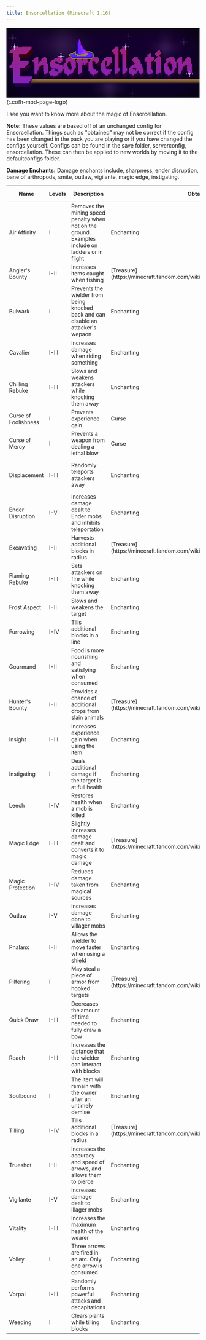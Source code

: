 ```yaml
---
title: Ensorcellation (Minecraft 1.16)
---
```


![Ensorcellation Logo](/assets/images/modlogos/ensorcellation.png){:.cofh-mod-page-logo}

I see you want to know more about the magic of Ensorcellation. 

**Note:** These values are based off of an unchanged config for Ensorcellation. Things such as "obtained" may not be correct if the config has been changed in the pack you are playing or if you have changed the configs yourself. Configs can be found in the save folder, serverconfig, ensorcellation. These can then be applied to new worlds by moving it to the defaultconfigs folder. 

**Damage Enchants:** Damage enchants include, sharpness, ender disruption, bane of arthropods, smite, outlaw, vigilante, magic edge, instigating.


<div class="uk-overflow-container">
    <table class="uk-table uk-table-striped uk-text-small">
        <thead>
            <tr>
                <th>Name</th>
                <th>Levels</th>
                <th>Description</th>
                <th>Obtained</th>
				<th>Incompatible With</th>
				<th>Applies to</th>
            </tr>
        </thead>
		<tbody>
			<tr>
				<td markdown="span">Air Affinity</td>
				<td markdown="span">I</td>
				<td markdown="span">Removes the mining speed penalty when not on the ground. Examples include on ladders or in flight</td>
				<td markdown="span">Enchanting</td>
				<td markdown="span">None</td>
				<td markdown="span">Helmets</td>
			</tr>
			<tr>
				<td markdown="span">Angler's Bounty</td>
				<td markdown="span">I-II</td>
				<td markdown="span">Increases items caught when fishing</td>
				<td markdown="span">[Treasure](https://minecraft.fandom.com/wiki/Enchanting_mechanics#Treasure)</td>
				<td markdown="span">None</td>
				<td markdown="span">Fishing Rods</td>
			</tr>
			<tr>
				<td markdown="span">Bulwark</td>
				<td markdown="span">I</td>
				<td markdown="span">Prevents the wielder from being knocked back and can disable an attacker's wepaon</td>
				<td markdown="span">Enchanting</td>
				<td markdown="span">None</td>
				<td markdown="span">Shields</td>
			</tr>
			<tr>
				<td markdown="span">Cavalier</td>
				<td markdown="span">I-III</td>
				<td markdown="span">Increases damage when riding something</td>
				<td markdown="span">Enchanting</td>
				<td markdown="span">None</td>
				<td markdown="span">Weapons</td>
			</tr>
			<tr>
                <td markdown="span">Chilling Rebuke</td>
                <td markdown="span">I-III</td>
                <td markdown="span">Slows and weakens attackers while knocking them away</td>
                <td markdown="span">Enchanting</td>
                <td markdown="span">Flaming Rebuke, Displacement, Thorns</td>
                <td markdown="span">Chestplates</td>
            </tr>
			<tr>
                <td markdown="span">Curse of Foolishness</td>
                <td markdown="span">I</td>
                <td markdown="span">Prevents experience gain</td>
                <td markdown="span">Curse</td>
                <td markdown="span">None</td>
                <td markdown="span">Helmets</td>
            </tr>
			<tr>
                <td markdown="span">Curse of Mercy</td>
                <td markdown="span">I</td>
                <td markdown="span">Prevents a weapon from dealing a lethal blow</td>
                <td markdown="span">Curse</td>
                <td markdown="span">None</td>
                <td markdown="span">Weapons</td>
            </tr>
			<tr>
                <td markdown="span">Displacement</td>
                <td markdown="span">I-III</td>
                <td markdown="span">Randomly teleports attackers away</td>
                <td markdown="span">Enchanting</td>
                <td markdown="span">Chilling Rebuke, Flaming Rebuke, Thorns</td>
                <td markdown="span">Chestplates</td>
            </tr>
			<tr>
                <td markdown="span">Ender Disruption</td>
                <td markdown="span">I-V</td>
                <td markdown="span">Increases damage dealt to Ender mobs and inhibits teleportation</td>
                <td markdown="span">Enchanting</td>
                <td markdown="span">Damage Enchants</td>
                <td markdown="span">Weapons</td>
            </tr>
			<tr>
                <td markdown="span">Excavating</td>
                <td markdown="span">I-II</td>
                <td markdown="span">Harvests additional blocks in radius</td>
                <td markdown="span">[Treasure](https://minecraft.fandom.com/wiki/Enchanting_mechanics#Treasure)</td>
                <td markdown="span">None</td>
                <td markdown="span">Pickaxes, Shovels</td>
            </tr>
			<tr>
                <td markdown="span">Flaming Rebuke</td>
                <td markdown="span">I-III</td>
                <td markdown="span">Sets attackers on fire while knocking them away</td>
                <td markdown="span">Enchanting</td>
                <td markdown="span">Chilling Rebuke, Displacement, Thorns</td>
                <td markdown="span">Chestplates</td>
            </tr>
			<tr>
                <td markdown="span">Frost Aspect</td>
                <td markdown="span">I-II</td>
                <td markdown="span">Slows and weakens the target</td>
                <td markdown="span">Enchanting</td>
                <td markdown="span">Fire Aspect</td>
                <td markdown="span">Weapons</td>
            </tr>
			<tr>
                <td markdown="span">Furrowing</td>
                <td markdown="span">I-IV</td>
                <td markdown="span">Tills additional blocks in a line</td>
                <td markdown="span">Enchanting</td>
                <td markdown="span">Tilling</td>
                <td markdown="span">Hoes</td>
            </tr>
			<tr>
                <td markdown="span">Gourmand</td>
                <td markdown="span">I-II</td>
                <td markdown="span">Food is more nourishing and satisfying when consumed</td>
                <td markdown="span">Enchanting</td>
                <td markdown="span">None</td>
                <td markdown="span">Helmets</td>
            </tr>
			<tr>
                <td markdown="span">Hunter's Bounty</td>
                <td markdown="span">I-II</td>
                <td markdown="span">Provides a chance of additional drops from slain animals</td>
                <td markdown="span">[Treasure](https://minecraft.fandom.com/wiki/Enchanting_mechanics#Treasure)</td>
                <td markdown="span">None</td>
                <td markdown="span">Bows</td>
            </tr>
			<tr>
                <td markdown="span">Insight</td>
                <td markdown="span">I-III</td>
                <td markdown="span">Increases experience gain when using the item</td>
                <td markdown="span">Enchanting</td>
                <td markdown="span">None</td>
                <td markdown="span">Helmets</td>
            </tr>
			<tr>
                <td markdown="span">Instigating</td>
                <td markdown="span">I</td>
                <td markdown="span">Deals additional damage if the target is at full health</td>
                <td markdown="span">Enchanting</td>
                <td markdown="span">Damage Enchants</td>
                <td markdown="span">Weapons</td>
            </tr>
			<tr>
                <td markdown="span">Leech</td>
                <td markdown="span">I-IV</td>
                <td markdown="span">Restores health when a mob is killed</td>
                <td markdown="span">Enchanting</td>
                <td markdown="span">None</td>
                <td markdown="span">Weapons</td>
            </tr>
			<tr>
                <td markdown="span">Magic Edge</td>
                <td markdown="span">I-III</td>
                <td markdown="span">Slightly increases damage dealt and converts it to magic damage</td>
                <td markdown="span">[Treasure](https://minecraft.fandom.com/wiki/Enchanting_mechanics#Treasure)</td>
                <td markdown="span">Sweeping Edge</td>
                <td markdown="span">Weapons</td>
            </tr>
			<tr>
                <td markdown="span">Magic Protection</td>
                <td markdown="span">I-IV</td>
                <td markdown="span">Reduces damage taken from magical sources</td>
                <td markdown="span">Enchanting</td>
                <td markdown="span">All Protections</td>
                <td markdown="span">Armor</td>
            </tr>
			<tr>
                <td markdown="span">Outlaw</td>
                <td markdown="span">I-V</td>
                <td markdown="span">Increases damage done to villager mobs</td>
                <td markdown="span">Enchanting</td>
                <td markdown="span">Damage Enchants</td>
                <td markdown="span">Weapons</td>
            </tr>
			<tr>
                <td markdown="span">Phalanx</td>
                <td markdown="span">I-II</td>
                <td markdown="span">Allows the wielder to move faster when using a shield</td>
                <td markdown="span">Enchanting</td>
                <td markdown="span">None</td>
                <td markdown="span">Shields</td>
            </tr>
			<tr>
                <td markdown="span">Pilfering</td>
                <td markdown="span">I</td>
                <td markdown="span">May steal a piece of armor from hooked targets</td>
                <td markdown="span">[Treasure](https://minecraft.fandom.com/wiki/Enchanting_mechanics#Treasure)</td>
                <td markdown="span">None</td>
                <td markdown="span">Fishing Rods</td>
            </tr>
			<tr>
                <td markdown="span">Quick Draw</td>
                <td markdown="span">I-III</td>
                <td markdown="span">Decreases the amount of time needed to fully draw a bow</td>
                <td markdown="span">Enchanting</td>
                <td markdown="span">None</td>
                <td markdown="span">Bows</td>
            </tr>
			<tr>
                <td markdown="span">Reach</td>
                <td markdown="span">I-III</td>
                <td markdown="span">Increases the distance that the wielder can interact with blocks</td>
                <td markdown="span">Enchanting</td>
                <td markdown="span">None</td>
                <td markdown="span">Chestplates</td>
            </tr>
			<tr>
                <td markdown="span">Soulbound</td>
                <td markdown="span">I</td>
                <td markdown="span">The item will remain with the owner after an untimely demise</td>
                <td markdown="span">Enchanting</td>
                <td markdown="span">None</td>
                <td markdown="span">Almost all enchantables</td>
            </tr>
			<tr>
                <td markdown="span">Tilling</td>
                <td markdown="span">I-IV</td>
                <td markdown="span">Tills additional blocks in a radius</td>
                <td markdown="span">[Treasure](https://minecraft.fandom.com/wiki/Enchanting_mechanics#Treasure)</td>
                <td markdown="span">Furrowing</td>
                <td markdown="span">Hoes</td>
            </tr>
			<tr>
                <td markdown="span">Trueshot</td>
                <td markdown="span">I-II</td>
                <td markdown="span">Increases the accuracy and speed of arrows, and allows them to pierce</td>
                <td markdown="span">Enchanting</td>
                <td markdown="span">Volley</td>
                <td markdown="span">Bows</td>
            </tr>
			<tr>
                <td markdown="span">Vigilante</td>
                <td markdown="span">I-V</td>
                <td markdown="span">Increases damage dealt to Illager mobs</td>
                <td markdown="span">Enchanting</td>
                <td markdown="span">Damage Enchants</td>
                <td markdown="span">Weapons</td>
            </tr>
			<tr>
                <td markdown="span">Vitality</td>
                <td markdown="span">I-III</td>
                <td markdown="span">Increases the maximum health of the wearer</td>
                <td markdown="span">Enchanting</td>
                <td markdown="span">None</td>
                <td markdown="span">Chestplate</td>
            </tr>
			<tr>
                <td markdown="span">Volley</td>
                <td markdown="span">I</td>
                <td markdown="span">Three arrows are fired in an arc. Only one arrow is consumed</td>
                <td markdown="span">Enchanting</td>
                <td markdown="span">Trueshot</td>
                <td markdown="span">Bows</td>
            </tr>
			<tr>
                <td markdown="span">Vorpal</td>
                <td markdown="span">I-III</td>
                <td markdown="span">Randomly performs powerful attacks and decapitations</td>
                <td markdown="span">Enchanting</td>
                <td markdown="span">None</td>
                <td markdown="span">Weapons</td>
            </tr>
			<tr>
                <td markdown="span">Weeding</td>
                <td markdown="span">I</td>
                <td markdown="span">Clears plants while tilling blocks</td>
                <td markdown="span">Enchanting</td>
                <td markdown="span">None</td>
                <td markdown="span">Hoes</td>
            </tr>
		</tbody>